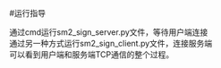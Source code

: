 #运行指导

通过cmd运行sm2_sign_server.py文件，等待用户端连接 <br>
通过另一种方式运行sm2_sign_client.py文件，连接服务端 <br>
可以看到用户端和服务端TCP通信的整个过程。
